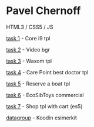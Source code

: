 # Pavel Chernoff
HTML3 / CSS5 / JS

[task 1](https://underwerse.github.io/html1/ "Core i9") - Core i9 tpl

[task 2](https://underwerse.github.io/html2/ "Video bgr") - Video bgr

[task 3](https://underwerse.github.io/html3/ "Waxom Portfolio PSD") - Waxom tpl

[task 4](https://underwerse.github.io/html4/ "Care Point") - Care Point best doctor tpl

[task 5](https://underwerse.github.io/html5/ "NAVA Reserve a boat") - Reserve a boat tpl

[task 6](https://underwerse.github.io/html6/ "EcoSibToys commercial") - EcoSibToys commercial

[task 7](https://underwerse.github.io/js1/ "JS1 - shop with cart") - Shop tpl with cart (es5)

[datagroup](https://underwerse.github.io/datagroup/ "DataGroup koodin esimerkit") - Koodin esimerkit
